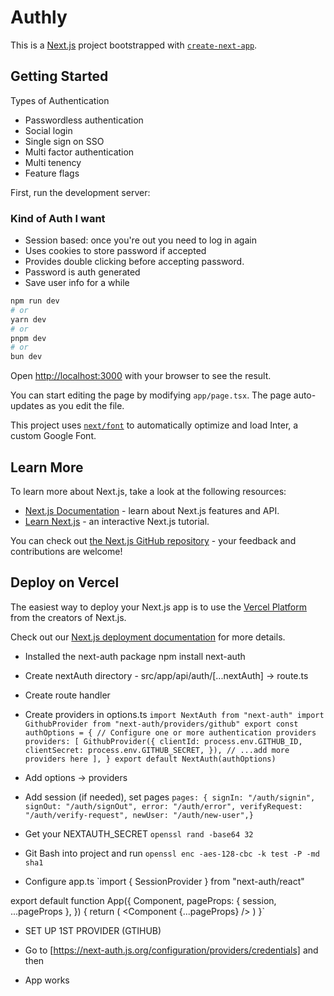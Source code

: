 # Authly

This is a [Next.js](https://nextjs.org/) project bootstrapped with [`create-next-app`](https://github.com/vercel/next.js/tree/canary/packages/create-next-app).

## Getting Started

Types of Authentication

- Passwordless authentication
- Social login
- Single sign on SSO
- Multi factor authentication
- Multi tenency
- Feature flags

First, run the development server:

### Kind of Auth I want

- Session based: once you're out you need to log in again
- Uses cookies to store password if accepted
- Provides double clicking before accepting password.
- Password is auth generated
- Save user info for a while

```bash
npm run dev
# or
yarn dev
# or
pnpm dev
# or
bun dev
```

Open [http://localhost:3000](http://localhost:3000) with your browser to see the result.

You can start editing the page by modifying `app/page.tsx`. The page auto-updates as you edit the file.

This project uses [`next/font`](https://nextjs.org/docs/basic-features/font-optimization) to automatically optimize and load Inter, a custom Google Font.

## Learn More

To learn more about Next.js, take a look at the following resources:

- [Next.js Documentation](https://nextjs.org/docs) - learn about Next.js features and API.
- [Learn Next.js](https://nextjs.org/learn) - an interactive Next.js tutorial.

You can check out [the Next.js GitHub repository](https://github.com/vercel/next.js/) - your feedback and contributions are welcome!

## Deploy on Vercel

The easiest way to deploy your Next.js app is to use the [Vercel Platform](https://vercel.com/new?utm_medium=default-template&filter=next.js&utm_source=create-next-app&utm_campaign=create-next-app-readme) from the creators of Next.js.

Check out our [Next.js deployment documentation](https://nextjs.org/docs/deployment) for more details.

 <!-- Google, Facebook, Twitter, GitHub, Email, -->

- Installed the next-auth package npm install next-auth
- Create nextAuth directory - src/app/api/auth/[...nextAuth] -> route.ts

- Create route handler
- Create providers in options.ts
  `import NextAuth from "next-auth"
import GithubProvider from "next-auth/providers/github"
export const authOptions = {
  // Configure one or more authentication providers
  providers: [
    GithubProvider({
      clientId: process.env.GITHUB_ID,
      clientSecret: process.env.GITHUB_SECRET,
    }),
    // ...add more providers here
  ],
}
export default NextAuth(authOptions)`
- Add options -> providers
- Add session (if needed), set pages
  `pages: { signIn: "/auth/signin", signOut: "/auth/signOut", error: "/auth/error", verifyRequest: "/auth/verify-request", newUser: "/auth/new-user",}`
- Get your NEXTAUTH_SECRET
  `openssl rand -base64 32`
- Git Bash into project and run `openssl enc -aes-128-cbc -k test -P -md sha1`
- Configure app.ts
  `import { SessionProvider } from "next-auth/react"

export default function App({
Component,
pageProps: { session, ...pageProps },
}) {
return (
<SessionProvider session={session}>
<Component {...pageProps} />
</SessionProvider>
)
}`

- SET UP 1ST PROVIDER (GTIHUB)
- Go to [https://next-auth.js.org/configuration/providers/credentials] and then

- App works
